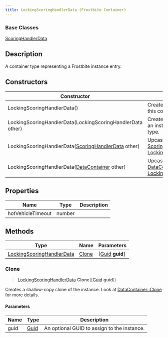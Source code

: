 ```yaml
---
title: LockingScoringHandlerData (Frostbite Container)
---
```

### Base Classes

[ScoringHandlerData](ScoringHandlerData)

## Description

A container type representing a Frostbite instance entry.

## Constructors

| Constructor                                                                          | Description                                                                                                                               |
| ------------------------------------------------------------------------------------ | ----------------------------------------------------------------------------------------------------------------------------------------- |
| LockingScoringHandlerData()                                                          | Create a new instance of this container type.                                                                                             |
| LockingScoringHandlerData(LockingScoringHandlerData other)                           | Create a reference copy of an instance of the same type.                                                                                  |
| LockingScoringHandlerData([ScoringHandlerData](ScoringHandlerData) other)            | Upcast an instance of type [ScoringHandlerData](ScoringHandlerData) to [LockingScoringHandlerData](LockingScoringHandlerData).            |
| LockingScoringHandlerData([DataContainer](/vext/ref/cls/shr/datacontainer) other) | Upcast an instance of type [DataContainer](/vext/ref/cls/shr/datacontainer) to [LockingScoringHandlerData](LockingScoringHandlerData). |

## Properties

| Name              | Type   | Description |
| ----------------- | ------ | ----------- |
| hotVehicleTimeout | number |             |

## Methods

| Type                                                   | Name            | Parameters                                     |
| ------------------------------------------------------ | --------------- | ---------------------------------------------- |
| [LockingScoringHandlerData](LockingScoringHandlerData) | [Clone](#clone) | \[[Guid](/vext/ref/cls/shr/guid) **guid**\] |

### Clone

> [LockingScoringHandlerData](LockingScoringHandlerData) **Clone**(\[[Guid](/vext/ref/cls/shr/guid) **guid**\])

Creates a shallow-copy clone of the instance. Look at [DataContainer::Clone](/vext/ref/cls/shr/datacontainer#clone) for more details.

#### Parameters

| Name | Type         | Description                                 |
| ---- | ------------ | ------------------------------------------- |
| guid | [Guid](Guid) | An optional GUID to assign to the instance. |
